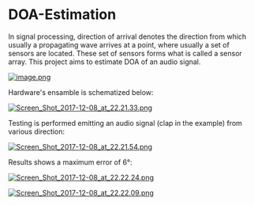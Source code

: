# DOA-Estimation
In signal processing, direction of arrival denotes the direction from which usually a propagating wave arrives at a point, where usually a set of sensors are located. These set of sensors forms what is called a sensor array. This project aims to estimate DOA of an audio signal.

[![image.png](https://s17.postimage.org/pwg4c597z/image.png)](https://postimage.org/image/9y7em0ezv/)

Hardware's ensamble is schematized below:

[![Screen_Shot_2017-12-08_at_22.21.33.png](https://s17.postimage.org/v94ypyk67/Screen_Shot_2017-12-08_at_22.21.33.png)](https://postimage.org/image/ysqwfrmvv/)

Testing is performed emitting an audio signal (clap in the example) from various direction:

[![Screen_Shot_2017-12-08_at_22.21.54.png](https://s17.postimage.org/pxq25dnun/Screen_Shot_2017-12-08_at_22.21.54.png)](https://postimage.org/image/4o2fuj7jv/)

Results shows a maximum error of 6°:

[![Screen_Shot_2017-12-08_at_22.22.24.png](https://s17.postimage.org/ujm6ds6tr/Screen_Shot_2017-12-08_at_22.22.24.png)](https://postimage.org/image/j79kvzy4r/)

[![Screen_Shot_2017-12-08_at_22.22.09.png](https://s17.postimage.org/hfgm19etr/Screen_Shot_2017-12-08_at_22.22.09.png)](https://postimage.org/image/dvuobgc3v/)



